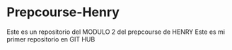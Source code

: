 # Prepcourse-Henry
Este es un repositorio del MODULO 2 del prepcourse de HENRY
Este es mi primer repositorio en GIT HUB
